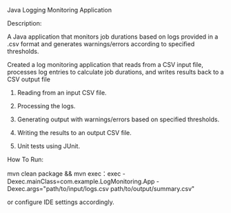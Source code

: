 Java Logging Monitoring Application

Description:

A Java application that monitors job durations based on logs provided in a .csv format and generates warnings/errors according to specified thresholds.

Created a log monitoring application that reads from a CSV input file, processes log entries to calculate job durations, and writes results back to a CSV output file

1. Reading from an input CSV file.

2. Processing the logs.

3. Generating output with warnings/errors based on specified thresholds.

4. Writing the results to an output CSV file.

5. Unit tests using JUnit.



How To Run:

mvn clean package && mvn exec：exec -Dexec.mainClass=com.example.LogMonitoring.App -Dexec.args="path/to/input/logs.csv path/to/output/summary.csv"

or configure IDE settings accordingly.
